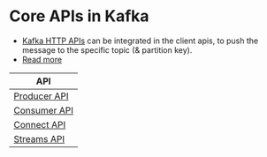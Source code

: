 # Core APIs in Kafka
- [Kafka HTTP APIs](https://kafka.apache.org/documentation.html#api) can be integrated in the client apis, to push the message to the specific topic (& partition key).
- [Read more](https://github.com/confluentinc/kafka-rest)

| API                                                                                       |
|-------------------------------------------------------------------------------------------|
| [Producer API](ProducerAPI.md)                                                            |
| [Consumer API](ConsumerAPI.md)                                                            |
| [Connect API](ConnectAPI.md)                                                                        |
| [Streams API](../../../6_BigData/DataProcessing/KafkaStreams/Readme.md) |